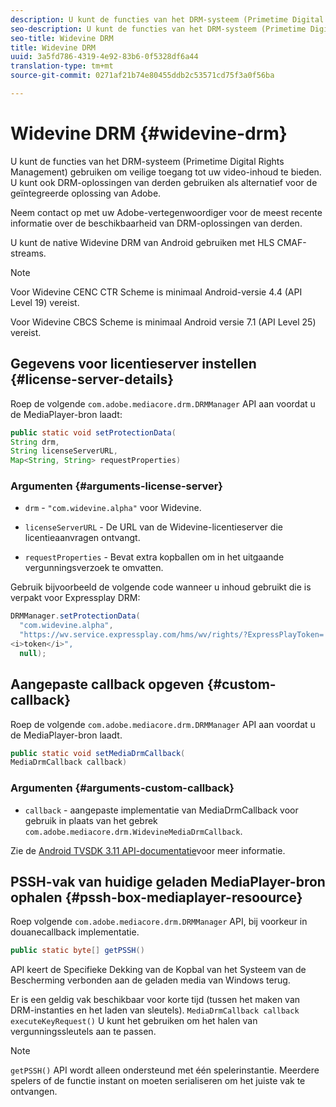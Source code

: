 ```yaml
---
description: U kunt de functies van het DRM-systeem (Primetime Digital Rights Management) gebruiken om veilige toegang tot uw video-inhoud te bieden. U kunt ook DRM-oplossingen van derden gebruiken als alternatief voor de geïntegreerde oplossing van Adobe.
seo-description: U kunt de functies van het DRM-systeem (Primetime Digital Rights Management) gebruiken om veilige toegang tot uw video-inhoud te bieden. U kunt ook DRM-oplossingen van derden gebruiken als alternatief voor de geïntegreerde oplossing van Adobe.
seo-title: Widevine DRM
title: Widevine DRM
uuid: 3a5fd786-4319-4e92-83b6-0f5328df6a44
translation-type: tm+mt
source-git-commit: 0271af21b74e80455ddb2c53571cd75f3a0f56ba

---
```



# Widevine DRM {#widevine-drm}

U kunt de functies van het DRM-systeem (Primetime Digital Rights Management) gebruiken om veilige toegang tot uw video-inhoud te bieden. U kunt ook DRM-oplossingen van derden gebruiken als alternatief voor de geïntegreerde oplossing van Adobe.

Neem contact op met uw Adobe-vertegenwoordiger voor de meest recente informatie over de beschikbaarheid van DRM-oplossingen van derden.

<!--<a id="section_1385440013EF4A9AA45B6AC98919E662"></a>-->

U kunt de native Widevine DRM van Android gebruiken met HLS CMAF-streams.

>[!NOTE]
>
> Voor Widevine CENC CTR Scheme is minimaal Android-versie 4.4 (API Level 19) vereist.
>
> Voor Widevine CBCS Scheme is minimaal Android versie 7.1 (API Level 25) vereist.

## Gegevens voor licentieserver instellen {#license-server-details}

Roep de volgende `com.adobe.mediacore.drm.DRMManager` API aan voordat u de MediaPlayer-bron laadt:

```java
public static void setProtectionData(
String drm,
String licenseServerURL,
Map<String, String> requestProperties)
```

### Argumenten {#arguments-license-server}

* `drm` - `"com.widevine.alpha"` voor Widevine.

* `licenseServerURL` - De URL van de Widevine-licentieserver die licentieaanvragen ontvangt.

* `requestProperties` - Bevat extra kopballen om in het uitgaande vergunningsverzoek te omvatten.

Gebruik bijvoorbeeld de volgende code wanneer u inhoud gebruikt die is verpakt voor Expressplay DRM:

```java
DRMManager.setProtectionData(
  "com.widevine.alpha",  
  "https://wv.service.expressplay.com/hms/wv/rights/?ExpressPlayToken= 
<i>token</i>",  
  null);
```

## Aangepaste callback opgeven {#custom-callback}

Roep de volgende `com.adobe.mediacore.drm.DRMManager` API aan voordat u de MediaPlayer-bron laadt.

```java
public static void setMediaDrmCallback(
MediaDrmCallback callback)
```

### Argumenten {#arguments-custom-callback}

* `callback` - aangepaste implementatie van MediaDrmCallback voor gebruik in plaats van het gebrek `com.adobe.mediacore.drm.WidevineMediaDrmCallback`.

Zie de [Android TVSDK 3.11 API-documentatie](https://help.adobe.com/en_US/primetime/api/psdk/javadoc3.11/index.html)voor meer informatie.

## PSSH-vak van huidige geladen MediaPlayer-bron ophalen {#pssh-box-mediaplayer-resoource}

Roep volgende `com.adobe.mediacore.drm.DRMManager` API, bij voorkeur in douanecallback implementatie.

```java
public static byte[] getPSSH()
```

API keert de Specifieke Dekking van de Kopbal van het Systeem van de Bescherming verbonden aan de geladen media van Windows terug.

Er is een geldig vak beschikbaar voor korte tijd (tussen het maken van DRM-instanties en het laden van sleutels). `MediaDrmCallback callback executeKeyRequest()` U kunt het gebruiken om het halen van vergunningssleutels aan te passen.

>[!NOTE]
>
> `getPSSH()` API wordt alleen ondersteund met één spelerinstantie. Meerdere spelers of de functie instant on moeten serialiseren om het juiste vak te ontvangen.
